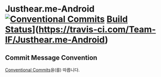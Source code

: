 # Justhear.me-Android [![Conventional Commits](https://img.shields.io/badge/Conventional%20Commits-1.0.0-yellow.svg)](https://conventionalcommits.org) [Build Status](https://travis-ci.com/Team-IF/Justhear.me-Android.svg?branch=master)](https://travis-ci.com/Team-IF/Justhear.me-Android)

## Commit Message Convention
[Conventional Commits](https://www.conventionalcommits.org/en/v1.0.0/)을(를) 따릅니다.
